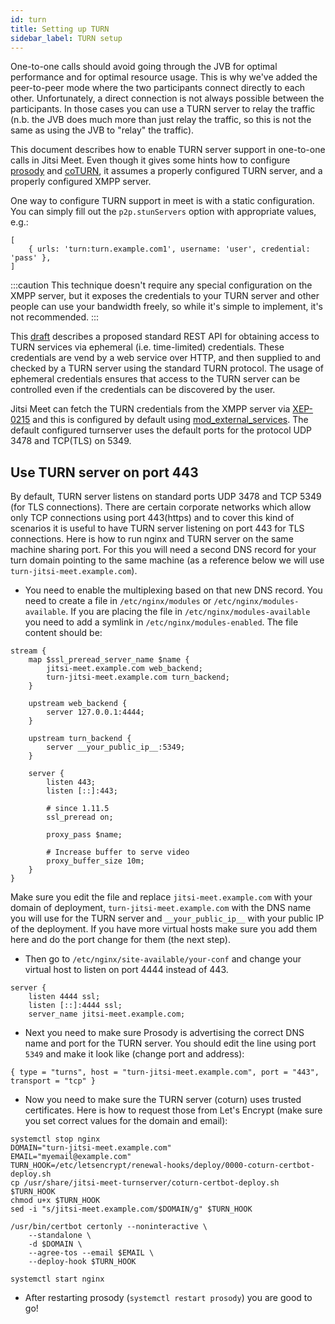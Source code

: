 ```yaml
---
id: turn
title: Setting up TURN
sidebar_label: TURN setup
---
```


One-to-one calls should avoid going through the JVB for optimal performance and for optimal resource usage. This is why we've added the peer-to-peer mode where the two participants connect directly to each other. Unfortunately, a direct connection is not always possible between the participants. In those cases you can use a TURN server to relay the traffic (n.b. the JVB does much more than just relay the traffic, so this is not the same as using the JVB to "relay" the traffic).

This document describes how to enable TURN server support in one-to-one calls in Jitsi Meet. Even though it gives some hints how to configure [prosody](https://prosody.im) and [coTURN](https://github.com/coturn/coturn), it assumes a properly configured TURN server, and a properly configured XMPP server.

One way to configure TURN support in meet is with a static configuration. You can simply fill out the `p2p.stunServers` option with appropriate values, e.g.:

    [
        { urls: 'turn:turn.example.com1', username: 'user', credential: 'pass' },
    ]

:::caution This technique doesn't require any special configuration on the XMPP server, but it exposes the credentials to your TURN server and other people can use your bandwidth freely, so while it's simple to implement, it's not recommended. :::

This [draft](https://tools.ietf.org/html/draft-uberti-behave-turn-rest-00) describes a proposed standard REST API for obtaining access to TURN services via ephemeral (i.e. time-limited) credentials. These credentials are vend by a web service over HTTP, and then supplied to and checked by a TURN server using the standard TURN protocol. The usage of ephemeral credentials ensures that access to the TURN server can be controlled even if the credentials can be discovered by the user.

Jitsi Meet can fetch the TURN credentials from the XMPP server via [XEP-0215](https://xmpp.org/extensions/xep-0215.html) and this is configured by default using [mod_external_services](https://prosody.im/doc/modules/mod_external_services). The default configured turnserver uses the default ports for the protocol UDP 3478 and TCP(TLS) on 5349.

## Use TURN server on port 443

By default, TURN server listens on standard ports UDP 3478 and TCP 5349 (for TLS connections). 
There are certain corporate networks which allow only TCP connections using port 443(https) and to cover 
this kind of scenarios it is useful to have TURN server listening on port 443 for TLS connections.
Here is how to run nginx and TURN server on the same machine sharing port.
For this you will need a second DNS record for your turn domain pointing to the same machine (as a reference below we will use `turn-jitsi-meet.example.com`).

- You need to enable the multiplexing based on that new DNS record. You need to create a file in `/etc/nginx/modules` or `/etc/nginx/modules-available`. If you are placing the file in `/etc/nginx/modules-available` you need to add a symlink in `/etc/nginx/modules-enabled`.
The file content should be:
```
stream {
    map $ssl_preread_server_name $name {
        jitsi-meet.example.com web_backend;
        turn-jitsi-meet.example.com turn_backend;
    }

    upstream web_backend {
        server 127.0.0.1:4444;
    }

    upstream turn_backend {
        server __your_public_ip__:5349;
    }

    server {
        listen 443;
        listen [::]:443;

        # since 1.11.5
        ssl_preread on;

        proxy_pass $name;

        # Increase buffer to serve video
        proxy_buffer_size 10m;
    }
}
```
Make sure you edit the file and replace `jitsi-meet.example.com` with your domain of deployment, `turn-jitsi-meet.example.com` with the DNS name you will use for the TURN server and `__your_public_ip__` with your public IP of the deployment.
If you have more virtual hosts make sure you add them here and do the port change for them (the next step).

- Then go to `/etc/nginx/site-available/your-conf` and change your virtual host to listen on port 4444 instead of 443.
```
server {
    listen 4444 ssl;
    listen [::]:4444 ssl;
    server_name jitsi-meet.example.com;
```

- Next you need to make sure Prosody is advertising the correct DNS name and port for the TURN server. You should edit the line using port `5349` and make it look like (change port and address):
```
{ type = "turns", host = "turn-jitsi-meet.example.com", port = "443", transport = "tcp" }
```
- Now you need to make sure the TURN server (coturn) uses trusted certificates.
Here is how to request those from Let's Encrypt (make sure you set correct values for the domain and email):
```
systemctl stop nginx
DOMAIN="turn-jitsi-meet.example.com"
EMAIL="myemail@example.com"
TURN_HOOK=/etc/letsencrypt/renewal-hooks/deploy/0000-coturn-certbot-deploy.sh
cp /usr/share/jitsi-meet-turnserver/coturn-certbot-deploy.sh $TURN_HOOK
chmod u+x $TURN_HOOK
sed -i "s/jitsi-meet.example.com/$DOMAIN/g" $TURN_HOOK

/usr/bin/certbot certonly --noninteractive \
    --standalone \
    -d $DOMAIN \
    --agree-tos --email $EMAIL \
    --deploy-hook $TURN_HOOK

systemctl start nginx
``` 
- After restarting prosody (`systemctl restart prosody`) you are good to go!
